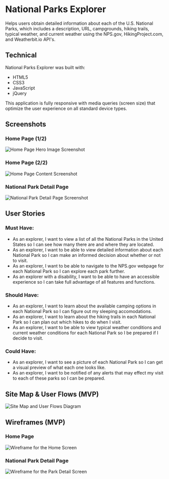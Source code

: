 # National Parks Explorer
Helps users obtain detailed information about each of the U.S. National Parks, which includes a description, URL, campgrounds, hiking trails, typical weather, and current weather using the NPS.gov, HikingProject.com, and Weatherbit.io API's.

## Technical

National Parks Explorer was built with:

- HTML5
- CSS3
- JavaScript
- jQuery

This application is fully responsive with media queries (screen size) that optimize the user experience on all standard device types.

## Screenshots
### Home Page (1/2)
![Home Page Hero Image Screenshot](https://imgur.com/o8EOZEN.png)

### Home Page (2/2)
![Home Page Content Screenshot](https://imgur.com/weYDt5z.png)

### National Park Detail Page
![National Park Detail Page Screenshot](https://imgur.com/QSeg6m6.png)

## User Stories
### Must Have:
- As an explorer, I want to view a list of all the National Parks in the United States so I can see how many there are and where they are located.
- As an explorer, I want to be able to view detailed information about each National Park so I can make an informed decision about whether or not to visit.
- As an explorer, I want to be able to navigate to the NPS.gov webpage for each National Park so I can explore each park further.
- As an explorer with a disability, I want to be able to have an accessible experience so I can take full advantage of all features and functions.
### Should Have:
- As an explorer, I want to learn about the available camping options in each National Park so I can figure out my sleeping accomodations.
- As an explorer, I want to learn about the hiking trails in each National Park so I can plan out which hikes to do when I visit.
- As an explorer, I want to be able to view typical weather conditions and current weather conditions for each National Park so I be prepared if I decide to visit.
### Could Have:
- As an explorer, I want to see a picture of each National Park so I can get a visual preview of what each one looks like. 
- As an explorer, I want to be notified of any alerts that may effect my visit to each of these parks so I can be prepared. 

## Site Map & User Flows (MVP)
![Site Map and User Flows Diagram](https://imgur.com/2RwjTt3.png)

## Wireframes (MVP)
### Home Page
![Wireframe for the Home Screen](https://imgur.com/8tWegnB.png)

### National Park Detail Page
![Wireframe for the Park Detail Screen](https://imgur.com/H3zEk3E.png)

